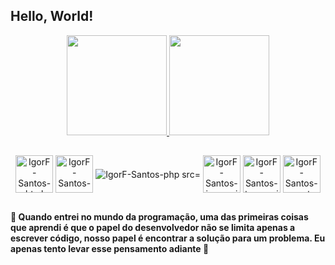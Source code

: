 ## Hello, World!


<div align="center">  
  <a href="https://github.com/IgorF-Santos">
    <img height="160em" src="https://github-readme-stats.vercel.app/api?username=IgorF-Santos&count_private=true&show_icons=true&theme=radical">
    <img height="160em" src="https://github-readme-stats.vercel.app/api/top-langs/?username=IgorF-Santos&layout=compact&theme=radical">
  </a>
</div>

##

<div align="center">
  <img align="center" alt="IgorF-Santos-html" width="60" src="https://cdn.jsdelivr.net/gh/devicons/devicon/icons/html5/html5-original.svg"/>
  <img align="center" alt="IgorF-Santos-css" width="60" src="https://cdn.jsdelivr.net/gh/devicons/devicon/icons/css3/css3-original.svg" />    
  <img align="center" alt="IgorF-Santos-php src="https://cdn.jsdelivr.net/gh/devicons/devicon/icons/php/php-original.svg" />
  <img align="center" alt="IgorF-Santos-javascript" width="60" src="https://cdn.jsdelivr.net/gh/devicons/devicon/icons/javascript/javascript-plain.svg"/> 
  <img align="center" alt="IgorF-Santos-typescript" width="60" src="https://cdn.jsdelivr.net/gh/devicons/devicon/icons/typescript/typescript-original.svg" />
  <img align="center" alt="IgorF-Santos-react-native" width="60" src="https://cC.net/gh/devicons/devicon/icons/react/react-original.svg" />
</div>

##

#### 💭 Quando entrei no mundo da programação, uma das primeiras coisas que aprendi é que o papel do desenvolvedor não se limita apenas a escrever código, nosso papel é encontrar a solução para um problema. Eu apenas tento levar esse pensamento adiante 🙂
